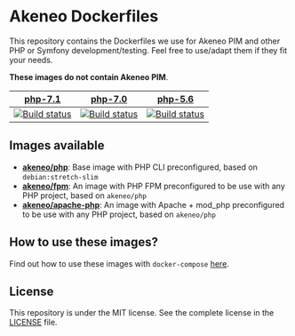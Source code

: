 # Akeneo Dockerfiles

This repository contains the Dockerfiles we use for Akeneo PIM and other PHP or Symfony development/testing. Feel free to use/adapt them if they fit your needs.

**These images do not contain Akeneo PIM**.

| [php-7.1][php-7.1] | [php-7.0][php-7.0] | [php-5.6][php-5.6] |
|:------------------:|:------------------:|:------------------:|
| [![Build status][php-7.1 image]][php-7.1] | [![Build status][php-7.0 image]][php-7.0] | [![Build status][php-5.6 image]][php-5.6] |

  [php-7.1 image]: https://travis-ci.org/akeneo/Dockerfiles.svg?branch=php-7.1
  [php-7.1]: https://travis-ci.org/akeneo/Dockerfiles/tree/php-7.1
  [php-7.0 image]: https://travis-ci.org/akeneo/Dockerfiles.svg?branch=php-7.0
  [php-7.0]: https://travis-ci.org/akeneo/Dockerfiles/tree/php-7.0
  [php-5.6 image]: https://travis-ci.org/akeneo/Dockerfiles.svg?branch=php-5.6
  [php-5.6]: https://travis-ci.org/akeneo/Dockerfiles/tree/php-5.6

## Images available

- [**akeneo/php**](php/README.md): Base image with PHP CLI preconfigured, based on `debian:stretch-slim`
- [**akeneo/fpm**](fpm/README.md): An image with PHP FPM preconfigured to be use with any PHP project, based on `akeneo/php`
- [**akeneo/apache-php**](apache-php/README.md): An image with Apache + mod_php preconfigured to be use with any PHP project, based on `akeneo/php`

## How to use these images?

Find out how to use these images with `docker-compose` [here](https://github.com/akeneo/Dockerfiles/blob/master/Docs/getting-started.md).

## License

This repository is under the MIT license. See the complete license in the [LICENSE](https://github.com/akeneo/Dockerfiles/blob/master/LICENSE) file.
